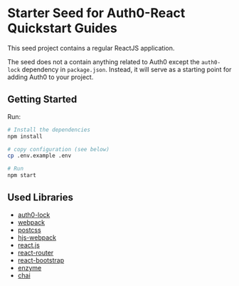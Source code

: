 # Starter Seed for Auth0-React Quickstart Guides

This seed project contains a regular ReactJS application.

The seed does not a contain anything related to Auth0 except the `auth0-lock` dependency in `package.json`. Instead, it will serve as a starting point for adding Auth0 to your project.

## Getting Started

Run:

```bash
# Install the dependencies
npm install

# copy configuration (see below)
cp .env.example .env

# Run
npm start
```

## Used Libraries

* [auth0-lock](https://github.com/auth0/lock)
* [webpack](https://webpack.github.io)
* [postcss](http://postcss.org)
* [hjs-webpack](https://github.com/HenrikJoreteg/hjs-webpack)
* [react.js](http://facebook.github.io/react/)
* [react-router](https://github.com/reactjs/react-router)
* [react-bootstrap](https://react-bootstrap.github.io/)
* [enzyme](https://github.com/airbnb/enzyme)
* [chai](http://chaijs.com)
